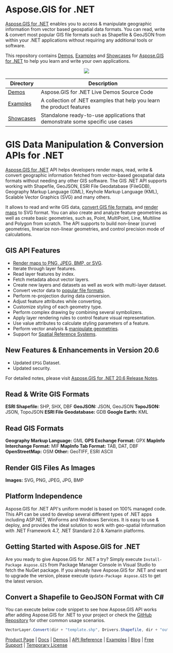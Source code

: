 # Aspose.GIS for .NET

[Aspose.GIS for .NET](https://products.aspose.com/gis/net) enables you to access & manipulate geographic information from vector based geospatial data formats. You can read, write & convert most popular GIS file formats such as Shapefile & GeoJSON from within your .NET applications without requiring any additional tools or software.

This repository contains [Demos](Demos), [Examples](Examples) and [Showcases](Showcases) for [Aspose.GIS for .NET](https://products.aspose.com/gis/net) to help you learn and write your own applications.

<p align="center">
<a title="Download complete Aspose.GIS for .NET source code" href="https://github.com/aspose-gis/Aspose.gis-for-.NET/archive/master.zip">
	<img src="https://raw.github.com/AsposeExamples/java-examples-dashboard/master/images/downloadZip-Button-Large.png" />
  </a>
</p>

Directory | Description
--------- | -----------
[Demos](Demos)  | Aspose.GIS for .NET Live Demos Source Code
[Examples](Examples)  | A collection of .NET examples that help you learn the product features
[Showcases](Showcases)  | Standalone ready-to-use applications that demonstrate some specific use cases

# GIS Data Manipulation & Conversion APIs for .NET

[Aspose.GIS for .NET](https://products.aspose.com/gis/net) API helps developers render maps, read, write & convert geographic information fetched from vector-based geospatial data formats without needing any other GIS software. The GIS .NET API supports working with Shapefile, GeoJSON, ESRI File Geodatabase (FileGDB), Geography Markup Language (GML), Keyhole Markup Language (KML), Scalable Vector Graphics (SVG) and many others.

It allows to read and write GIS data, [convert GIS file formats](https://docs.aspose.com/display/gisnet/Conversion), and [render maps](https://docs.aspose.com/display/gisnet/Map+Rendering) to SVG format. You can also create and analyze feature geometries as well as create basic geometries, such as, Point, MultiPoint, Line, Multiline and Polygon from scratch. The API supports to build non-linear (curve) geometries, linearize non-linear geometries, and control precision mode of calculations.

## GIS API Features

- [Render maps to PNG, JPEG, BMP, or SVG](https://docs.aspose.com/display/gisnet/Map+Rendering).
- Iterate through layer features.
- Read layer features by index.
- Fetch metadata about vector layers.
- Create new layers and datasets as well as work with multi-layer dataset.
- Convert vector data to [popular file formats](https://docs.aspose.com/display/gisnet/Supported+File+Formats).
- Perform re-projection during data conversion.
- Adjust feature attributes while converting.
- Customize styling of each geometry type.
- Perform complex drawing by combining several symbolizers.
- Apply layer rendering rules to control feature visual representation.
- Use value attributes to calculate styling parameters of a feature.
- Perform vector analysis & [manipulate geometries](https://docs.aspose.com/display/gisnet/Working+with+Geometries).
- Support for [Spatial Reference Systems](https://docs.aspose.com/display/gisnet/Spatial+Reference+Systems).

## New Features & Enhancements in Version 20.6

- Updated `EPSG` Dataset.
- Updated security.

For detailed notes, please visit [Aspose.GIS for .NET 20.6 Release Notes](https://docs.aspose.com/display/gisnet/Aspose.GIS+for+.NET+20.06+Release+Notes).

## Read & Write GIS Formats

**ESRI Shapefile:** SHP, SHX, DBF
**GeoJSON:** JSON, GeoJSON
**TopoJSON:** JSON, TopoJSON
**ESRI File Geodatabase:** GDB
**Google Earth:** KML

## Read GIS Formats

**Geography Markup Language:** GML
**GPS Exchange Format:** GPX
**MapInfo Interchange Format:** MIF
**MapInfo Tab Format:** TAB, DAT, DBF
**OpenStreetMap:** OSM
**Other:** GeoTIFF, ESRI ASCII

## Render GIS Files As Images

**Images:** SVG, PNG, JPEG, JPG, BMP

## Platform Independence

Aspose.GIS for .NET API's uniform model is based on 100% managed code. This API can be used to develop several different types of .NET apps including ASP.NET, WinForms and Windows Services. It is easy to use & deploy, and provides the ideal solution to work with geo-spatial information with .NET Framework 4.7, .NET Standard 2.0 & Xamarin platforms.

## Getting Started with Aspose.GIS for .NET

Are you ready to give Aspose.GIS for .NET a try? Simply execute `Install-Package Aspose.GIS` from Package Manager Console in Visual Studio to fetch the NuGet package. If you already have Aspose.GIS for .NET and want to upgrade the version, please execute `Update-Package Aspose.GIS` to get the latest version.

## Convert a Shapefile to GeoJSON Format with C#

You can execute below code snippet to see how Aspose.GIS API works after adding Aspose.GIS for .NET to your project or check the [GitHub Repository](https://github.com/aspose-gis/Aspose.GIS-for-.NET) for other common usage scenarios. 

```csharp
VectorLayer.Convert(dir + "template.shp", Drivers.Shapefile, dir + "output.json", Drivers.GeoJson);
```

[Product Page](https://products.aspose.com/gis/net) | [Docs](https://docs.aspose.com/display/gisnet/Home) | [Demos](https://products.aspose.app/gis/family) | [API Reference](https://apireference.aspose.com/gis/net) | [Examples](https://github.com/aspose-gis/Aspose.GIS-for-.NET) | [Blog](https://blog.aspose.com/category/gis/) | [Free Support](https://forum.aspose.com/c/gis) |  [Temporary License](https://purchase.aspose.com/temporary-license)
